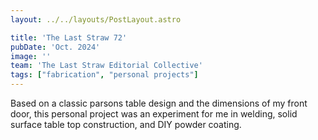```yaml
---
layout: ../../layouts/PostLayout.astro

title: 'The Last Straw 72'
pubDate: 'Oct. 2024'
image: ''
team: 'The Last Straw Editorial Collective'
tags: ["fabrication", "personal projects"]
---
```


Based on a classic parsons table design and the dimensions of my front door, this personal project was an experiment for me in welding, solid surface table top construction, and DIY powder coating.